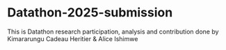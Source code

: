 # Datathon-2025-submission
This is Datathon research participation, analysis and contribution done by Kimararungu Cadeau Heritier &amp; Alice Ishimwe
